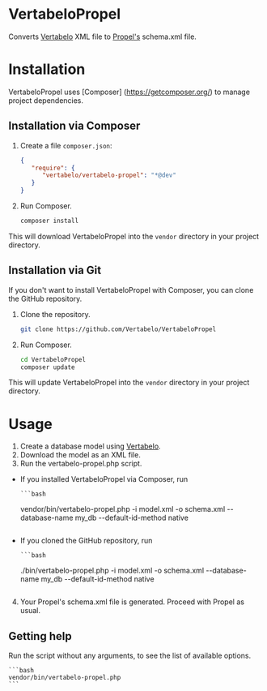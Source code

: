 VertabeloPropel
===============

Converts [Vertabelo](http://www.vertabelo.com) XML file to [Propel's](http://propelorm.org) schema.xml file.

# Installation

VertabeloPropel uses [Composer] (https://getcomposer.org/) to manage project dependencies.

## Installation via Composer

1. Create a file ``composer.json``:

    ```json
    {
       "require": {
          "vertabelo/vertabelo-propel": "*@dev"
       }
    }
    ```

2. Run Composer.

    ```bash
    composer install
    ```



This will download VertabeloPropel into the ``vendor`` directory in your project directory.

## Installation via Git
If you don't want to install VertabeloPropel with Composer, you can clone the GitHub repository.

1. Clone the repository.

    ```bash
    git clone https://github.com/Vertabelo/VertabeloPropel
    ```

2. Run Composer.

    ```bash
    cd VertabeloPropel
    composer update
    ```

This will update  VertabeloPropel into the ``vendor`` directory in your project directory.

# Usage

1. Create a database model using [Vertabelo](http://www.vertabelo.com).
2. Download the model as an XML file.
3. Run the vertabelo-propel.php script.
  * If you installed VertabeloPropel via Composer, run

        ```bash
	vendor/bin/vertabelo-propel.php -i model.xml -o schema.xml --database-name my_db --default-id-method native
	```

  * If you cloned the GitHub repository, run

        ```bash
	./bin/vertabelo-propel.php -i model.xml -o schema.xml --database-name my_db --default-id-method native
	```

4. Your Propel's schema.xml file is generated. Proceed with Propel as usual.

## Getting help

Run the script without any arguments, to see the list of available options.

    ```bash
    vendor/bin/vertabelo-propel.php 
    ```

